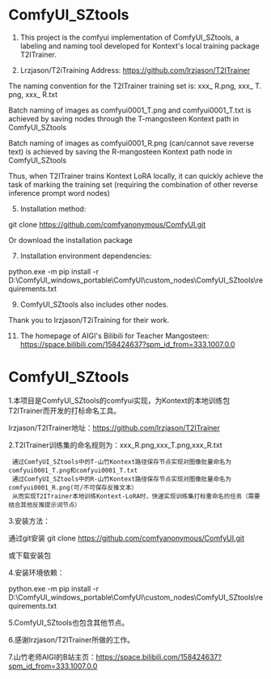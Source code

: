# ComfyUI_SZtools
1. This project is the comfyui implementation of ComfyUI_SZtools, a labeling and naming tool developed for Kontext's local training package T2ITrainer.
   
3. Lrzjason/T2iTraining Address: https://github.com/lrzjason/T2ITrainer
   
The naming convention for the T2ITrainer training set is: xxx_ R.png, xxx_ T. png, xxx_ R.txt

Batch naming of images as comfyui0001_T.png and comfyui0001_T.txt is achieved by saving nodes through the T-mangosteen Kontext path in ComfyUI_SZtools

Batch naming of images as comfyui0001_R.png (can/cannot save reverse text) is achieved by saving the R-mangosteen Kontext path node in ComfyUI_SZtools

Thus, when T2ITrainer trains Kontext LoRA locally, it can quickly achieve the task of marking the training set (requiring the combination of other reverse inference prompt word nodes)

5. Installation method:
   
git clone  https://github.com/comfyanonymous/ComfyUI.git

Or download the installation package

7. Installation environment dependencies:
   
python.exe -m pip install -r D:\ComfyUI_windows_portable\ComfyUI\custom_nodes\ComfyUI_SZtools\requirements.txt

9. ComfyUI_SZtools also includes other nodes.
    
Thank you to lrzjason/T2iTraining for their work.

11. The homepage of AIGI's Bilibili for Teacher Mangosteen: https://space.bilibili.com/158424637?spm_id_from=333.1007.0.0

# ComfyUI_SZtools
1.本项目是ComfyUI_SZtools的comfyui实现，为Kontext的本地训练包T2ITrainer而开发的打标命名工具。  

lrzjason/T2ITrainer地址：https://github.com/lrzjason/T2ITrainer  

2.T2ITrainer训练集的命名规则为：xxx_R.png,xxx_T.png,xxx_R.txt  

     通过ComfyUI_SZtools中的T-山竹Kontext路径保存节点实现对图像批量命名为comfyui0001_T.png和comfyui0001_T.txt
     通过ComfyUI_SZtools中的R-山竹Kontext路径保存节点实现对图像批量命名为comfyui0001_R.png(可/不可保存反推文本）
     从而实现T2ITrainer本地训练Kontext-LoRA时，快速实现训练集打标重命名的任务（需要结合其他反推提示词节点）
3.安装方法：  

通过git安装
git clone https://github.com/comfyanonymous/ComfyUI.git  

或下载安装包  

4.安装环境依赖：  

python.exe -m pip install -r D:\ComfyUI_windows_portable\ComfyUI\custom_nodes\ComfyUI_SZtools\requirements.txt  

5.ComfyUI_SZtools也包含其他节点。  

6.感谢lrzjason/T2ITrainer所做的工作。  

7.山竹老师AIGI的B站主页：https://space.bilibili.com/158424637?spm_id_from=333.1007.0.0  

